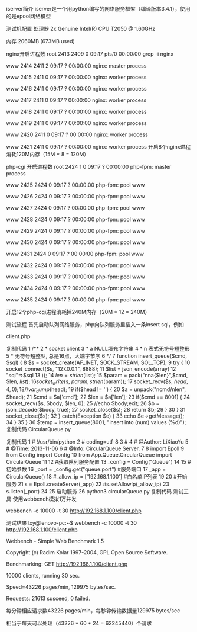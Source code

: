 iserver简介
iserver是一个用python编写的网络服务框架（编译版本3.4.1），使用的是epool网络模型

测试机配置
处理器 2x Genuine Intel(R) CPU T2050 @ 1.60GHz

内存 2060MB (673MB used)

nginx开启进程数
root 2413 2409 0 09:17 pts/0 00:00:00 grep -i nginx

www 2414 2411 2 09:17 ? 00:00:00 nginx: master process

www 2415 2411 0 09:17 ? 00:00:00 nginx: worker process

www 2416 2411 0 09:17 ? 00:00:00 nginx: worker process

www 2417 2411 0 09:17 ? 00:00:00 nginx: worker process

www 2418 2411 0 09:17 ? 00:00:00 nginx: worker process

www 2419 2411 0 09:17 ? 00:00:00 nginx: worker process

www 2420 2411 0 09:17 ? 00:00:00 nginx: worker process

www 2421 2411 0 09:17 ? 00:00:00 nginx: worker process
开启8个nginx进程消耗120M内存（15M * 8 = 120M）

php-cgi 开启进程数
root 2424 1 0 09:17 ? 00:00:00 php-fpm: master process

www 2425 2424 0 09:17 ? 00:00:00 php-fpm: pool www

www 2426 2424 0 09:17 ? 00:00:00 php-fpm: pool www

www 2427 2424 0 09:17 ? 00:00:00 php-fpm: pool www

www 2428 2424 0 09:17 ? 00:00:00 php-fpm: pool www

www 2429 2424 0 09:17 ? 00:00:00 php-fpm: pool www

www 2430 2424 0 09:17 ? 00:00:00 php-fpm: pool www

www 2431 2424 0 09:17 ? 00:00:00 php-fpm: pool www

www 2432 2424 0 09:17 ? 00:00:00 php-fpm: pool www

www 2433 2424 0 09:17 ? 00:00:00 php-fpm: pool www

www 2434 2424 0 09:17 ? 00:00:00 php-fpm: pool www

www 2435 2424 0 09:17 ? 00:00:00 php-fpm: pool www

开启12个php-cgi进程消耗掉240M内存（20M * 12 = 240M）

测试流程
首先启动队列网络服务，php向队列服务里插入一条insert sql，例如

client.php

复制代码
 1 /**
 2  * socket client
 3  * a NULL填充字符串
 4  * n 表式无符号短整形
 5  * 无符号短整型, 总是16点，大端字节序
 6  */
 7 function insert_queue($cmd, $sql) {
 8     $s = socket_create(AF_INET, SOCK_STREAM, SOL_TCP);
 9     try {
10       socket_connect($s, "127.0.0.1", 8888);
11       $list = json_encode(array(
12         "sql"=>$sql
13       ));
14       $len = strlen($list);
15       $param = pack("nna{$len}",$cmd, $len, $list);
16       socket_write($s, $param, strlen($param));
17       socket_recv($s, $head, 4, 0);
18       //var_dump($head);
19       if($head != '') {
20         $a = unpack("ncmd/nlen", $head);
21         $cmd = $a['cmd'];
22         $len = $a['len'];
23         if($cmd == 8001) {
24           socket_recv($s, $body, $len, 0);
25           //echo $body;exit;
26           $b = json_decode($body, true);
27           socket_close($s);
28           return $b;
29         }
30       }
31       socket_close($s);
32     } catch(Exception $e) {
33       echo $e->getMessage();
34     }
35 }
36 $temp = insert_queue(8001, "insert into (num) values (%d)");
复制代码
CircularQueue.py

复制代码
 1 # !/usr/bin/python
 2 # coding=utf-8
 3 #
 4 # @Author: LiXiaoYu
 5 # @Time: 2013-11-06
 6 # @Info: CircularQueue Server.
 7 
 8 import Epoll
 9 from Config import Config
10 from App.Queue.CircularQueue import CircularQueue
11 
12 #获取队列服务配置
13 _config = Config("Queue")
14 
15 #初始参数
16 _port = _config.get("queue.port") #服务端口
17 _app = CircularQueue()
18 #_allow_ip = ['192.168.1.100'] #白名单IP列表
19 
20 #开始服务
21 s = Epoll.createServer(_app)
22 #s.setAllowIp(_allow_ip)
23 s.listen(_port)
24 
25 启动服务
26 python3 circularQueue.py
复制代码
测试工具
使用webbench模拟1万并发

webbench -c 10000 -t 30 http://192.168.1.100/client.php

测试结果
lxy@lenovo-pc:~$ webbench -c 10000 -t 30 http://192.168.1.100/client.php

Webbench - Simple Web Benchmark 1.5

Copyright (c) Radim Kolar 1997-2004, GPL Open Source Software.

Benchmarking: GET http://192.168.1.100/client.php

10000 clients, running 30 sec.

Speed=43226 pages/min, 129975 bytes/sec.

Requests: 21613 susceed, 0 failed.

每分钟相应请求数43226 pages/min，每秒钟传输数据量129975 bytes/sec

相当于每天可以处理（43226 * 60 * 24 = 62245440）个请求
